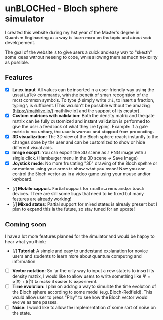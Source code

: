 # unBLOCHed - Bloch sphere simulator

I created this website during my last year of the Master's degree in Quantum Engineering as a way to learn more on the topic and about web-developement. 

The goal of the website is to give users a quick and easy way to "skecth" some ideas without needing to code, while allowing them as much flexibility as possible.

## Features

- [X] **Latex input**: All values can be inserted in a user-friendly way using the usual LaTeX commands, with the benefit of smart recognition of the most common symbols. To type $\phi$ simply write `phi`, to insert a fraction, typing `\` is sufficient. (This wouldn't be possible without the amazing (https://mathlive.io/)[mathlive.io] and the support of its creator).
- [X] **Custom matrices with validation**: Both the density matrix and the gate matrix can be fully customized and instant validation is performed to give the user a feedback of what they are typing. Example: if a gate matrix is not unitary, the user is warned and stopped from proceeding.
- [X] **3D visualization**: The 3D view of the Bloch sphere reacts instantly to the changes done by the user and can be customized to show or hide different visual aids.
- [X] **Image exoprt**: You can export the 3D scene as a PNG image with a single click. (Hamburger menu in the 3D scene -> Save Image)
- [X] **Joystick mode**: No more frustating "3D" drawing of the Bloch spehre or animations using your arms to show what you mean! Now you can control the Bloch vector as in a video game using your mouse and/or keyboard.

- [/] **Mobile support**: Partial support for small screens and/or touch devices. There are still some bugs that need to be fixed but many features are already working!
- [/] **Mixed states**: Partial support for mixed states is already present but I plan to expand this in the future, so stay tuned for an update! 

## Coming soon

I have a lot more features planned for the simulator and would be happy to hear what you think:

- [/] **Tutorial**: A simple and easy to understand explanation for novice users and students to learn more about quantum computing and information.
- [ ] **Vector notation**: So far the only way to input a new state is to insert its density matrix, I would like to allow users to write something like $\Psi = \alpha |0 \rangle + \beta |1 \rangle$ to make it easier to experiment.
- [ ] **Time evolution**: I plan on adding a way to simulate the time evolution of the Bloch sphere according to some model (e.g. Bloch-Redfield). This would allow user to press "Play" to see how the Bloch vector would evolve as time passes.
- [ ] **Noise**: I would like to allow the implementation of some sort of noise on the state.